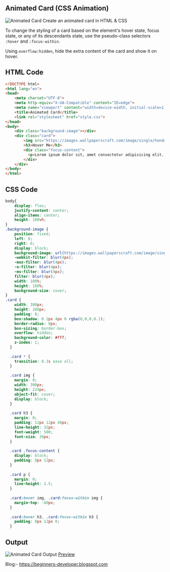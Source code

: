 ## Animated Card (CSS Animation)


![Animated Card](https://cdn.hashnode.com/res/hashnode/image/upload/v1658668443525/OAv1DQIoW.png)
Create an animated card in HTML & CSS

To change the styling of a card based on the element's hover state, focus state, or any of its descendants state, use the pseudo-class selectors `:hover` and `:focus-within`.

Using `overflow:hidden`, hide the extra content of the card and show it on hover.

## HTML Code
```html
<!DOCTYPE html>
<html lang="en">
<head>
    <meta charset="UTF-8">
    <meta http-equiv="X-UA-Compatible" content="IE=edge">
    <meta name="viewport" content="width=device-width, initial-scale=1.0">
    <title>Animated Card</title>
    <link rel="stylesheet" href="style.css">
</head>
<body>
    <div class="background-image"></div>
    <div class="card">
        <img src="https://images.wallpaperscraft.com/image/single/honda_s2000_honda_car_322685_1280x720.jpg"/>
        <h3>Hover Me</h3>
        <div class="focus-content">
          <p>Lorem ipsum dolor sit, amet consectetur adipisicing elit. Eveniet quia fugit labore dolores sint reiciendis perspiciatis<br/>
        </div>
    </div>
</body>
</html>
```
## CSS Code
```css
body{
    display: flex;
    justify-content: center;
    align-items: center;
    height: 100vh;
}
.background-image {
    position: fixed;
    left: 0;
    right: 0;
    display: block;
    background-image: url(https://images.wallpaperscraft.com/image/single/honda_s2000_honda_car_322685_1280x720.jpg);
    -webkit-filter: blur(4px);
    -moz-filter: blur(4px);
    -o-filter: blur(4px);
    -ms-filter: blur(4px);
    filter: blur(4px);
    width: 100%;
    height: 100%;
    background-size: cover;
}
.card {
    width: 300px;
    height: 280px;
    padding: 0;
    box-shadow: 0 2px 4px 0 rgba(0,0,0,0.1);
    border-radius: 8px;
    box-sizing: border-box;
    overflow: hidden;
    background-color: #fff;
    z-index: 1;
  }
  
  .card * {
    transition: 0.3s ease all;
  }
  
  .card img {
    margin: 0;
    width: 300px;
    height: 224px;
    object-fit: cover;
    display: block;
  }
  
  .card h3 {
    margin: 0;
    padding: 12px 12px 48px;
    line-height: 32px;
    font-weight: 500;
    font-size: 20px;
  }
  
  .card .focus-content {
    display: block;
    padding: 8px 12px;
  }
  
  .card p {
    margin: 0;
    line-height: 1.5;
  }
  
  .card:hover img, .card:focus-within img {
    margin-top: -80px;
  }
  
  .card:hover h3, .card:focus-within h3 {
    padding: 8px 12px 0;
  }
```
## Output
![Animated Card Output](https://cdn.hashnode.com/res/hashnode/image/upload/v1658668445330/hfaD7ZL2C.png)
[Preview](https://animated-card-bay.vercel.app/)

Blog:- https://beginners-developer.blogspot.com